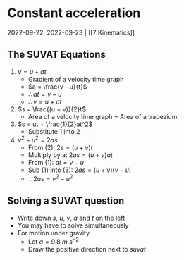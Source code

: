 # Constant acceleration
2022-09-22, 2022-09-23 | [[7 Kinematics]]

## The SUVAT Equations

1. $v = u + at$
	- Gradient of a velocity time graph
	- $a = \frac{v - u}{t}$
	- $\therefore at = v - u$
	- $\therefore v = u + at$
2. $s = \frac{(u + v)}{2}t$
	- Area of a velocity time graph = Area of a trapezium
3. $s = ut + \frac{1}{2}at^2$
	- Substitute 1 into 2
4. $v^2 - u^2 = 2as$
	- $\text{From (2): } 2s = (u + v)t$
	- $\text{Multiply by a: } 2as = (u + v)at$
	- $\text{From (1): } at = v - u$
	- $\text{Sub (1) into (3): }2as = (u + v)(v - u)$
	- $\therefore 2as = v^2 - u^2$

## Solving a SUVAT question
- Write down $s$, $u$, $v$, $a$ and $t$ on the left
- You may have to solve simultaneously
- For motion under gravity
	- Let $a = 9.8\ m\ s^{-2}$ 
	- Draw the positive direction next to $suvat$